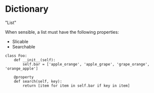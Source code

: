 Dictionary
==========



"List"

When sensible, a list must have the following properties:

+ Slicable
+ Searchable

```
class Foo:
    def __init__(self):
        self.bar = ['apple_orange', 'apple_grape', 'grape_orange', 'orange_apple']

    @property
    def search(self, key):
        return [item for item in self.bar if key in item]
```
